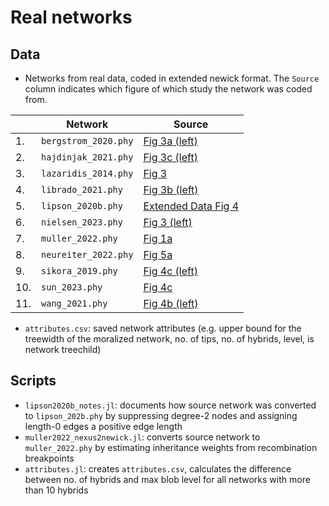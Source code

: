 # Real networks

## Data
- Networks from real data, coded in extended newick format.
The `Source` column indicates which figure of which study the network was coded
from.

|| Network | Source |
| --- | --- | --- |
|1.| `bergstrom_2020.phy` | [Fig 3a (left)](https://doi.org/10.7554/eLife.85492) |
|2.| `hajdinjak_2021.phy` | [Fig 3c (left)](https://doi.org/10.7554/eLife.85492) |
|3.| `lazaridis_2014.phy` | [Fig 3](https://doi.org/10.1038/nature13673) |
|4.| `librado_2021.phy` | [Fig 3b (left)](https://doi.org/10.7554/eLife.85492) |
|5.| `lipson_2020b.phy` | [Extended Data Fig 4](https://doi.org/10.1038/s41586-020-1929-1) |
|6.| `nielsen_2023.phy` | [Fig 3 (left)](https://doi.org/10.1371/journal.pgen.1010410) |
|7.| `muller_2022.phy` | [Fig 1a](https://www.ncbi.nlm.nih.gov/pmc/articles/PMC9297283/) |
|8.| `neureiter_2022.phy` | [Fig 5a](https://doi.org/10.1057/s41599-022-01211-7) |
|9.| `sikora_2019.phy` | [Fig 4c (left)](https://doi.org/10.7554/eLife.85492) |
|10.| `sun_2023.phy` | [Fig 4c](https://doi.org/10.1038/s41559-023-02185-8) |
|11.| `wang_2021.phy` | [Fig 4b (left)](https://doi.org/10.7554/eLife.85492) |

- `attributes.csv`: saved network attributes (e.g. upper bound for the treewidth
of the moralized network, no. of tips, no. of hybrids, level, is network
treechild)

## Scripts
- `lipson2020b_notes.jl`: documents how source network was converted to
`lipson_202b.phy` by suppressing degree-2 nodes and assigning length-0 edges a
positive edge length
- `muller2022_nexus2newick.jl`: converts source network to `muller_2022.phy` by
estimating inheritance weights from recombination breakpoints
- `attributes.jl`: creates `attributes.csv`, calculates the difference between
no. of hybrids and max blob level for all networks with more than 10 hybrids